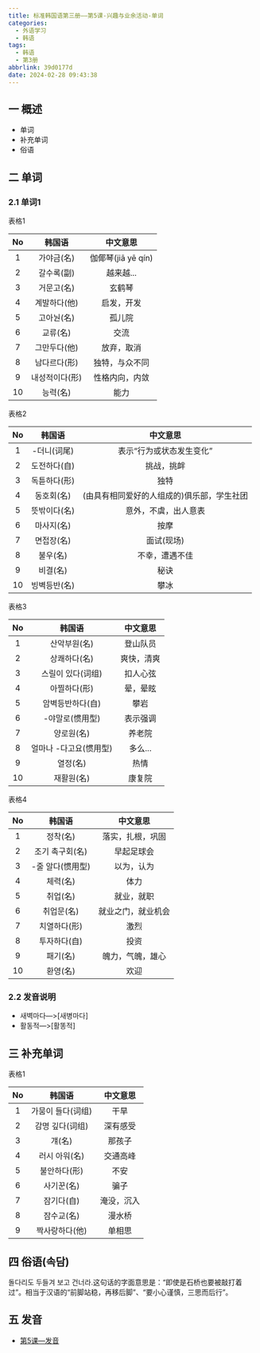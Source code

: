 ```yaml
---
title: 标准韩国语第三册——第5课-兴趣与业余活动-单词
categories:
  - 外语学习
  - 韩语
tags:
  - 韩语
  - 第3册
abbrlink: 39d0177d
date: 2024-02-28 09:43:38
---
```

## 一 概述

* 单词
* 补充单词
* 俗语

<!--more-->

## 二  单词

### 2.1 单词1

表格1

|  No  |     韩国语     |      中文意思      |
| :--: | :------------: | :----------------: |
|  1   |   가야금(名)   | 伽倻琴(jiā yē qín) |
|  2   |   갈수록(副)   |     越来越...      |
|  3   |   거문고(名)   |       玄鹤琴       |
|  4   |  계발하다(他)  |     启发，开发     |
|  5   |   고아눤(名)   |       孤儿院       |
|  6   |    교류(名)    |        交流        |
|  7   |  그만두다(他)  |     放弃，取消     |
|  8   |  남다르다(形)  |   独特，与众不同   |
|  9   | 내성적이다(形) |   性格内向，内敛   |
|  10  |    능력(名)    |        能力        |

表格2

|  No  |    韩国语    |                  中文意思                  |
| :--: | :----------: | :----------------------------------------: |
|  1   | -더니(词尾)  |          表示“行为或状态发生变化”          |
|  2   | 도전하다(自) |                 挑战，挑衅                 |
|  3   | 독튿하다(形) |                    独特                    |
|  4   |  동호회(名)  | (由具有相同爱好的人组成的)俱乐部，学生社团 |
|  5   | 뜻밖이다(名) |            意外，不虞，出人意表            |
|  6   |  마사지(名)  |                    按摩                    |
|  7   |  면접장(名)  |                 面试(现场)                 |
|  8   |   불우(名)   |               不幸，遭遇不佳               |
|  9   |   비결(名)   |                    秘诀                    |
|  10  | 빙벽등반(名) |                    攀冰                    |

表格3

|  No  |         韩国语         |  中文意思  |
| :--: | :--------------------: | :--------: |
|  1   |      산악부원(名)      |  登山队员  |
|  2   |      상쾌하다(名)      | 爽快，清爽 |
|  3   |   스릴이 있다(词组)    |  扣人心弦  |
|  4   |      아찔하다(形)      |  晕，晕眩  |
|  5   |    암벽등반하다(自)    |    攀岩    |
|  6   |    -야말로(惯用型)     |  表示强调  |
|  7   |       양로원(名)       |   养老院   |
|  8   | 얼마나 -다고요(惯用型) |  多么...   |
|  9   |        열정(名)        |    热情    |
|  10  |       재활원(名)       |   康复院   |

表格4

|  No  |      韩国语      |      中文意思      |
| :--: | :--------------: | :----------------: |
|  1   |     정착(名)     |  落实，扎根，巩固  |
|  2   | 조기 촉구회(名)  |     早起足球会     |
|  3   | -줄 알다(惯用型) |     以为，认为     |
|  4   |     체력(名)     |        体力        |
|  5   |     취업(名)     |     就业，就职     |
|  6   |    취업문(名)    | 就业之门，就业机会 |
|  7   |   치열하다(形)   |        激烈        |
|  8   |   투자하다(自)   |        投资        |
|  9   |     패기(名)     |  魄力，气魄，雄心  |
|  10  |     환영(名)     |        欢迎        |


### 2.2 发音说明

* 새벽마다—>[새병마다]
* 활동적—>[활똥적]


## 三 补充单词

表格1

|  No  |      韩国语       |  中文意思  |
| :--: | :---------------: | :--------: |
|  1   | 가뭄이 들다(词组) |    干旱    |
|  2   |  감명 깊다(词组)  |  深有感受  |
|  3   |      걔(名)       |   那孩子   |
|  4   |   러시 아워(名)   |  交通高峰  |
|  5   |   불안하다(形)    |    不安    |
|  6   |    사기꾼(名)     |    骗子    |
|  7   |    잠기다(自)     | 淹没，沉入 |
|  8   |    잠수교(名)     |   漫水桥   |
|  9   |  짝사랑하다(他)   |   单相思   |

## 四 俗语(속담)

돌다리도 두들겨 보고 건너라.这句话的字面意思是：“即使是石桥也要被敲打着过”。相当于汉语的“前脚站稳，再移后脚”、“要小心谨慎，三思而后行”。

## 五 发音

* [第5课—发音][1]




[1]:https://biz.cli.im/Pcview?name=https%3A%2F%2Fbiz.cli.im%2Ftest%2FKR388495%3Fcoding%3DI4npGO%26qrurl%3Dhttp%253A%252F%252Fqr31.cn%252FI4npGO%26gtype%3D2&time=1
